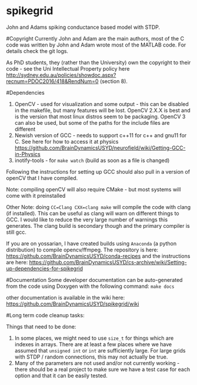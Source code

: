 # spikegrid
John and Adams spiking conductance based model with STDP.

#Copyright
Currently John and Adam are the main authors, most of the C code was written by John and Adam wrote most of the MATLAB code.  For details check the git logs.

As PhD students, they (rather than the University) own the copyright to their code - see the Uni Intellectual Property policy here http://sydney.edu.au/policies/showdoc.aspx?recnum=PDOC2016/418&RendNum=0 (section 8).


#Dependencies
1. OpenCV - used for visualization and some output - this can be disabled in the makefile, but many features will be lost.
    OpenCV 2.X.X is best and is the version that most linux distros seem to be packaging.  OpenCV 3 can also be used, but some of the paths for the include files are different
2. Newish version of GCC - needs to support c++11 for c++ and gnu11 for C. See here for how to access it at physics https://github.com/BrainDynamicsUSYD/neurofield/wiki/Getting-GCC-in-Physics
3. inotify-tools - for `make watch` (build as soon as a file is changed)

Following the instructions for setting up GCC should also pull in a version of openCV that I have compiled.

Note: compiling openCV will also require CMake - but most systems will come with it preinstalled

Other Note: doing `CC=Clang CXX=clang make` will compile the code with clang (if installed).  This can be useful as clang will warn on different things to GCC. I would like to reduce the very large number of warnings this generates.  The clang build is secondary though and the primary compiler is still gcc.

If you are on yossarian, I have created builds using `Anaconda` (a python distribution) to compile opencv/ffmpeg.  The repository is here: https://github.com/BrainDynamicsUSYD/conda-recipes and the instructions are here: https://github.com/BrainDynamicsUSYD/cs-archive/wiki/Setting-up-dependencies-for-spikegrid

#Documentation
Some developer documentation can be auto-generated from the code using Doxygen with the following command: `make docs`

other documentation is available in the wiki here: https://github.com/BrainDynamicsUSYD/spikegrid/wiki

#Long term code cleanup tasks:

Things that need to be done:

1. In some places, we might need to use `size_t` for things which are indexes in arrays.  There are at least a few places where we have assumed that `unsigned int` or `int` are sufficiently large.  For large grids with STDP / random connections, this may not actually be true.
2. Many of the parameters are not used and/or not currently working - there should be a real project to make sure we have a test case for each option and that it can be easily tested.
